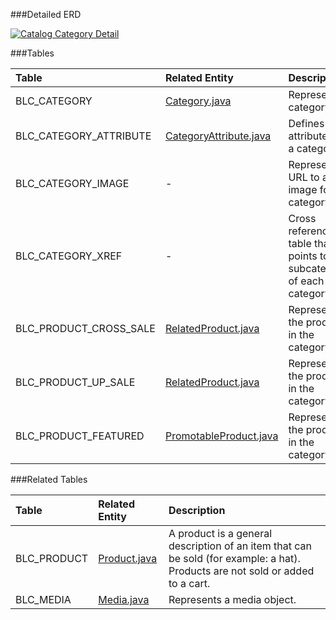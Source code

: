 

###Detailed ERD

[![Catalog Category Detail](dataModel/CatalogCategoryDetailedERD.png)](_img/dataModel/CatalogCategoryDetailedERD.png)

###Tables

| Table               | Related Entity    | Description                                         |
|:--------------------|:------------------|:----------------------------------------------------|
|BLC_CATEGORY         | [Category.java](http://javadoc.broadleafcommerce.org/current/framework/org/broadleafcommerce/core/catalog/domain/Category.html)          | Represents a category.  |
|BLC_CATEGORY_ATTRIBUTE  | [CategoryAttribute.java](http://javadoc.broadleafcommerce.org/current/framework/org/broadleafcommerce/core/catalog/domain/CategoryAttribute.html)       | Defines attributes for a category.  |
|BLC_CATEGORY_IMAGE   | -          | Represents a URL to an image for the category.  |
|BLC_CATEGORY_XREF | -             | Cross reference table that points to the subcategories of each category.  |
|BLC_PRODUCT_CROSS_SALE | [RelatedProduct.java](http://javadoc.broadleafcommerce.org/current/framework/org/broadleafcommerce/core/catalog/domain/RelatedProduct.html)        | Represents the products in the category.  |
|BLC_PRODUCT_UP_SALE    | [RelatedProduct.java](http://javadoc.broadleafcommerce.org/current/framework/org/broadleafcommerce/core/catalog/domain/RelatedProduct.html)         | Represents the products in the category.  |
|BLC_PRODUCT_FEATURED   | [PromotableProduct.java](http://javadoc.broadleafcommerce.org/current/framework/org/broadleafcommerce/core/catalog/domain/PromotableProduct.html)      | Represents the products in the category.  |




###Related Tables

| Table               | Related Entity    | Description                                         |
|:--------------------|:------------------|:----------------------------------------------------|
|BLC_PRODUCT          | [Product.java](http://javadoc.broadleafcommerce.org/current/framework/org/broadleafcommerce/core/catalog/domain/Product.html)          | A product is a general description of an item that can be sold (for example: a hat). Products are not sold or added to a cart.  |
|BLC_MEDIA            | [Media.java](http://javadoc.broadleafcommerce.org/current/framework/org/broadleafcommerce/core/media/domain/Media.html)          | Represents a media object.  |